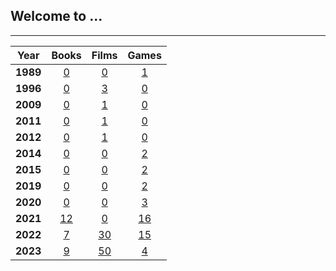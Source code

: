 ## Welcome to ...

<link rel="shortcut icon" type="image/x-icon" href="favicon.ico">

---

|Year|Books|Films|Games|
|:---:|:---:|:---:|:---:|
|**1989**|[0](pg/b/b_1989.md)|[0](pg/f/f_1989.md)|[1](pg/g/g_1989.md)|
|**1996**|[0](pg/b/b_1996.md)|[3](pg/f/f_1996.md)|[0](pg/g/g_1996.md)|
|**2009**|[0](pg/b/b_2009.md)|[1](pg/f/f_2009.md)|[0](pg/g/g_2009.md)|
|**2011**|[0](pg/b/b_2011.md)|[1](pg/f/f_2011.md)|[0](pg/g/g_2011.md)|
|**2012**|[0](pg/b/b_2011.md)|[1](pg/f/f_2012.md)|[0](pg/g/g_2012.md)|
|**2014**|[0](pg/b/b_2014.md)|[0](pg/f/f_2014.md)|[2](pg/g/g_2014.md)|
|**2015**|[0](pg/b/b_2015.md)|[0](pg/f/f_2015.md)|[2](pg/g/g_2015.md)|
|**2019**|[0](pg/b/b_2019.md)|[0](pg/f/f_2019.md)|[2](pg/g/g_2019.md)|
|**2020**|[0](pg/b/b_2020.md)|[0](pg/f/f_2020.md)|[3](pg/g/g_2020.md)|
|**2021**|[12](pg/b/b_2021.md)|[0](pg/f/f_2021.md)|[16](pg/g/g_2021.md)|
|**2022**|[7](pg/b/b_2022.md)|[30](pg/f/f_2022.md)|[15](pg/g/g_2022.md)|
|**2023**|[9](pg/b/b_2023.md)|[50](pg/f/f_2023.md)|[4](pg/g/g_2023.md)|
